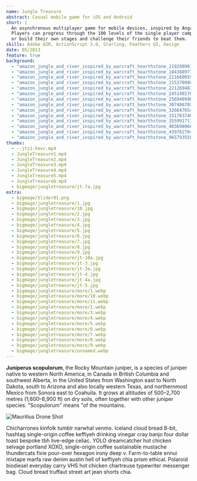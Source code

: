 ```yaml
---
name: Jungle Treasure
abstract: Casual mobile game for iOS and Android
short: |
  An asynchronous multiplayer game for mobile devices, inspired by Angry Birds.
  Players can progress through the 100 levels of the single player campaign, 
  or build their own stages and challenge their friends to beat them.
skills: Adobe AIR, ActionScript 3.0, Starling, Feathers UI, Design
date: 05/2013
feature: true
background:
  - "amazon_jungle_and_river_inspired_by_warcraft_hearthstone_1192809013.webp"
  - "amazon_jungle_and_river_inspired_by_warcraft_hearthstone_1843889771.webp"
  - "amazon_jungle_and_river_inspired_by_warcraft_hearthstone_2116600594.webp"
  - "amazon_jungle_and_river_inspired_by_warcraft_hearthstone_2153709805.webp"
  - "amazon_jungle_and_river_inspired_by_warcraft_hearthstone_2212694810.webp"
  - "amazon_jungle_and_river_inspired_by_warcraft_hearthstone_2451401700.webp"
  - "amazon_jungle_and_river_inspired_by_warcraft_hearthstone_2569409960.webp"
  - "amazon_jungle_and_river_inspired_by_warcraft_hearthstone_3074067026.webp"
  - "amazon_jungle_and_river_inspired_by_warcraft_hearthstone_3266476548.webp"
  - "amazon_jungle_and_river_inspired_by_warcraft_hearthstone_3317037403.webp"
  - "amazon_jungle_and_river_inspired_by_warcraft_hearthstone_3559917118.webp"
  - "amazon_jungle_and_river_inspired_by_warcraft_hearthstone_4036980665.webp"
  - "amazon_jungle_and_river_inspired_by_warcraft_hearthstone_439762704.webp"
  - "amazon_jungle_and_river_inspired_by_warcraft_hearthstone_965793550.webp"
thumbs:
  - --jts1-hevc.mp4
  - JungleTreasure1.mp4
  - JungleTreasure2.mp4
  - JungleTreasure3.mp4
  - JungleTreasure4.mp4
  - JungleTreasure5.mp4
  - JungleTreasure6.mp4
  - bigmage/jungletreasure/jt-7a.jpg
extra:
  - bigmage/Slider01.png
  - bigmage/jungletreasure/1.jpg
  - bigmage/jungletreasure/10.jpg
  - bigmage/jungletreasure/2.jpg
  - bigmage/jungletreasure/3.jpg
  - bigmage/jungletreasure/4.jpg
  - bigmage/jungletreasure/5.jpg
  - bigmage/jungletreasure/6.jpg
  - bigmage/jungletreasure/7.jpg
  - bigmage/jungletreasure/8.jpg
  - bigmage/jungletreasure/9.jpg
  - bigmage/jungletreasure/jt-10a.jpg
  - bigmage/jungletreasure/jt-3.jpg
  - bigmage/jungletreasure/jt-3a.jpg
  - bigmage/jungletreasure/jt-4.jpg
  - bigmage/jungletreasure/jt-4a.jpg
  - bigmage/jungletreasure/jt-5.jpg
  - bigmage/jungletreasure/more/1.webp
  - bigmage/jungletreasure/more/10.webp
  - bigmage/jungletreasure/more/11.webp
  - bigmage/jungletreasure/more/2.webp
  - bigmage/jungletreasure/more/3.webp
  - bigmage/jungletreasure/more/4.webp
  - bigmage/jungletreasure/more/5.webp
  - bigmage/jungletreasure/more/6.webp
  - bigmage/jungletreasure/more/7.webp
  - bigmage/jungletreasure/more/8.webp
  - bigmage/jungletreasure/more/9.webp
  - bigmage/jungletreasure/unnamed.webp
---
```

**Juniperus scopulorum**, the Rocky Mountain juniper, is a species of juniper native to western North America, in Canada in British Columbia and southwest Alberta, in the United States from Washington east to North Dakota, south to Arizona and also locally western Texas, and northernmost Mexico from Sonora east to Coahuila. It grows at altitudes of 500–2,700 metres (1,600–8,900 ft) on dry soils, often together with other juniper species. "Scopulorum" means "of the mountains.

![Mauritius Drone Shot](../julia-joppien.jpg)

Chicharrones kinfolk tumblr narwhal venmo. Iceland cloud bread 8-bit, hashtag single-origin coffee keffiyeh drinking vinegar cray banjo four dollar toast bespoke tbh live-edge celiac. YOLO dreamcatcher hot chicken selvage portland XOXO, single-origin coffee sustainable mustache thundercats fixie pour-over hexagon irony deep v. Farm-to-table ennui mixtape marfa raw denim austin hell of keffiyeh chia prism ethical. Polaroid biodiesel everyday carry VHS hot chicken chartreuse typewriter messenger bag. Cloud bread truffaut street art jean shorts chia.
